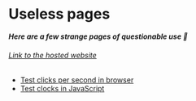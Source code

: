 # Useless pages

**_Here are a few strange pages of questionable use 🤔_**

###### [Link to the hosted website](https://ultramarineblue0.github.io/useless-pages/)

- [Test clicks per second in browser](clicks_per_second/test.html)
- [Test clocks in JavaScript](timer_resolution/test.html)
